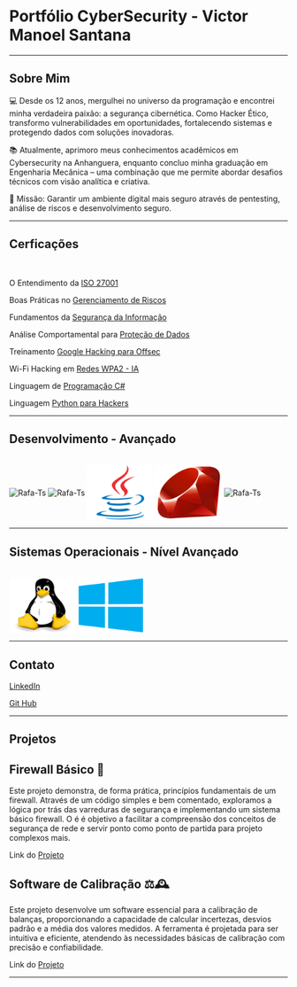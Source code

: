 # Portfólio CyberSecurity - Victor Manoel Santana 

---
    
## Sobre Mim
💻 Desde os 12 anos, mergulhei no universo da programação e encontrei minha verdadeira paixão: a segurança cibernética. Como Hacker Ético, transformo vulnerabilidades em oportunidades, fortalecendo sistemas e protegendo dados com soluções inovadoras.

📚 Atualmente, aprimoro meus conhecimentos acadêmicos em Cybersecurity na Anhanguera, enquanto concluo minha graduação em Engenharia Mecânica – uma combinação que me permite abordar desafios técnicos com visão analítica e criativa.

🔐 Missão: Garantir um ambiente digital mais seguro através de pentesting, análise de riscos e desenvolvimento seguro.

---

## Cerficações 
<div style="display: inline_block"><br>
<p> O Entendimento da <a href="https://play.sabergestao.com.br/verify/9c7bcda19e9c528099b473d89d667b6630508302" target="_blank" title="ISO 27001">ISO 27001</a></p>
<p> Boas Práticas no <a href="https://ufc.forlogic.net/verify/Y2VydGlmaWNhdGVfMTIzXzE4NA==" target="_blank" title="Gerenciamento de Riscos">Gerenciamento de Riscos</a></p>
<p> Fundamentos da <a href="https://www.udemy.com/certificate/UC-c440c625-0483-4624-9850-743b36a06020/" target="_blank" title="Segurança da Informação">Segurança da Informação</a></p> 
<p> Análise Comportamental para <a href="https://www.linkedin.com/posts/victor-santana-a823612a6_cybersecurity-comportamental-webinar-activity-7252710600814776320-vtF-?utm_source=share&utm_medium=member_desktop" target="_blank" title="Segurança da Informação">Proteção de Dados</a></p> 
<p> Treinamento <a href="https://xpsec.academy/certificate/2fc5b7ee02" target="_blank" title="Segurança da Informação">Google Hacking para Offsec</a></p> 
<p> Wi-Fi Hacking em <a href="https://xpsec.academy/certificate/93b8937930">Redes WPA2 - IA</a></p> 
<p> Linguagem de <a href="https://www.udemy.com/certificate/UC-c8eda66b-e42a-4cd8-8d2e-392a0b00fdde/">Programação C#</a></p> 
<p> Linguagem <a href="https://www.udemy.com/certificate/UC-bdb6919c-e432-40fd-8de3-63d6da80157f/" target="_blank" title="Segurança da Informação">Python para Hackers</a></p> 

---

## Desenvolvimento - Avançado
<div style="display: inline_block"><br>
  <img align="center" alt="Rafa-Ts" height="100" width="120" src="https://cdn.jsdelivr.net/gh/devicons/devicon/icons/python/python-original.svg">
  <img align="center" alt="Rafa-Ts" height="100" width="120" src="https://cdn.jsdelivr.net/gh/devicons/devicon/icons/csharp/csharp-original.svg">
    <img align="center" alt="Rafa-Ts" height="100" width="120" src="https://github.com/devicons/devicon/blob/v2.16.0/icons/java/java-original.svg">
    <img align="center" alt="Rafa-Ts" height="100" width="120" src="https://github.com/devicons/devicon/blob/master/icons/ruby/ruby-original.svg">
  <img align="center" alt="Rafa-Ts" height="100" width="120" src="https://cdn.jsdelivr.net/gh/devicons/devicon/icons/microsoftsqlserver/microsoftsqlserver-plain-wordmark.svg">

---

## Sistemas Operacionais - Nível Avançado
<div style="display: inline_block"><br>
    <img align="center" alt="Rafa-Ts" height="100" width="120" src="https://github.com/devicons/devicon/blob/v2.16.0/icons/linux/linux-original.svg">
    <img align="center" alt="Rafa-Ts" height="100" width="120" src="https://github.com/devicons/devicon/blob/v2.16.0/icons/windows8/windows8-original.svg">
</div>

---

## Contato
<p><a href="https://www.linkedin.com/in/victor-santana-a823612a6?utm_source=share&utm_campaign=share_via&utm_content=profile&utm_medium=android_app" target="_blank" title="LinkedIn">LinkedIn</a></p> 
<p><a href="https://github.com/Victor-Santana-2" target="_blank" title="Git Hub">Git Hub</a></p> 

---

## Projetos 

## Firewall Básico 🧱
Este projeto demonstra, de forma prática, princípios fundamentais de um firewall. Através de um código simples e bem comentado, exploramos a lógica por trás das varreduras de segurança e implementando um sistema básico firewall. O é é objetivo a facilitar a compreensão dos conceitos de segurança de rede e servir ponto como ponto de partida para projeto complexos mais.

<p>Link do <a href="https://github.com/Victor-Santana-2/Firewall-Basic" target="_blank" title="Firewall">Projeto</a></p> 

## Software de Calibração ⚖️🕰️
Este projeto desenvolve um software essencial para a calibração de balanças, proporcionando a capacidade de calcular incertezas, desvios padrão e a média dos valores medidos. A ferramenta é projetada para ser intuitiva e eficiente, atendendo às necessidades básicas de calibração com precisão e confiabilidade.

<p>Link do <a href="https://github.com/Victor-Santana-2/Software-Calibracao" target="_blank" title="Softwaredecalibracao">Projeto</a></p> 


---

